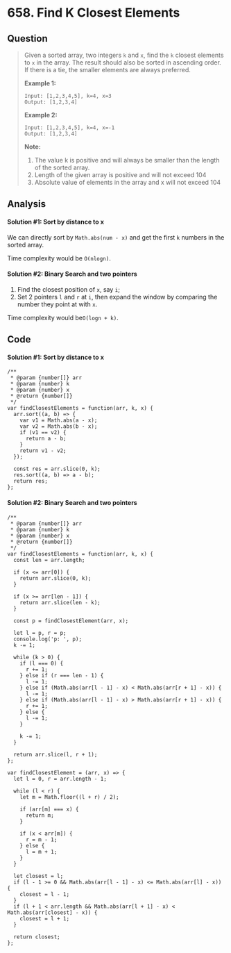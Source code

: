# 658. Find K Closest Elements

## Question

> Given a sorted array, two integers `k` and `x`, find the `k` closest elements to `x` in the array. The result should also be sorted in ascending order. If there is a tie, the smaller elements are always preferred.
>
> **Example 1:**  
>
>
> ```text
> Input: [1,2,3,4,5], k=4, x=3
> Output: [1,2,3,4]
> ```
>
> **Example 2:**  
>
>
> ```text
> Input: [1,2,3,4,5], k=4, x=-1
> Output: [1,2,3,4]
> ```
>
> **Note:**  
>
>
> 1. The value k is positive and will always be smaller than the length of the sorted array.
> 2. Length of the given array is positive and will not exceed 104
> 3. Absolute value of elements in the array and x will not exceed 104

## Analysis

#### Solution \#1: Sort by distance to x

We can directly sort by `Math.abs(num - x)` and get the first `k` numbers in the sorted array.

Time complexity would be `O(nlogn)`. 

#### Solution \#2: Binary Search and two pointers

1. Find the closest position of `x`, say `i`;
2. Set 2 pointers `l` and `r` at `i`, then expand the window by comparing the number they point at with `x`.

Time complexity would be`O(logn + k)`.

## Code

#### Solution \#1: Sort by distance to x

```text
/**
 * @param {number[]} arr
 * @param {number} k
 * @param {number} x
 * @return {number[]}
 */
var findClosestElements = function(arr, k, x) {
  arr.sort((a, b) => {
    var v1 = Math.abs(a - x);
    var v2 = Math.abs(b - x);
    if (v1 == v2) {
      return a - b;
    }
    return v1 - v2;
  });
  
  const res = arr.slice(0, k);
  res.sort((a, b) => a - b);
  return res;
};
```

#### Solution \#2: Binary Search and two pointers

```text
/**
 * @param {number[]} arr
 * @param {number} k
 * @param {number} x
 * @return {number[]}
 */
var findClosestElements = function(arr, k, x) {
  const len = arr.length;

  if (x <= arr[0]) {
    return arr.slice(0, k);
  }
  
  if (x >= arr[len - 1]) {
    return arr.slice(len - k);
  }
  
  const p = findClosestElement(arr, x);
  
  let l = p, r = p;
  console.log('p: ', p);
  k -= 1;
  
  while (k > 0) {
    if (l === 0) {
      r += 1;
    } else if (r === len - 1) {
      l -= 1;
    } else if (Math.abs(arr[l - 1] - x) < Math.abs(arr[r + 1] - x)) {
      l -= 1;
    } else if (Math.abs(arr[l - 1] - x) > Math.abs(arr[r + 1] - x)) {
      r += 1;
    } else {
      l -= 1;
    }
    
    k -= 1;
  }
  
  return arr.slice(l, r + 1);
};

var findClosestElement = (arr, x) => {
  let l = 0, r = arr.length - 1;
  
  while (l < r) {
    let m = Math.floor((l + r) / 2);
    
    if (arr[m] === x) {
      return m;
    }
    
    if (x < arr[m]) {
      r = m - 1;
    } else {
      l = m + 1;
    }
  }
  
  let closest = l;
  if (l - 1 >= 0 && Math.abs(arr[l - 1] - x) <= Math.abs(arr[l] - x)) {
    closest = l - 1;
  }
  if (l + 1 < arr.length && Math.abs(arr[l + 1] - x) < Math.abs(arr[closest] - x)) {
    closest = l + 1;
  }
  
  return closest;
};
```

